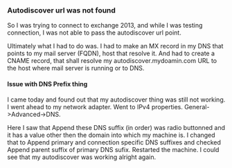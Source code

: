 ### Autodiscover url was not found

So I was trying to connect to exchange 2013, and while I was testing connection, I was not able to pass the autodiscover url point.

Ultimately what I had to do was. I had to make an MX record in my DNS that points to my mail server (FQDN), host that resolve it.
And had to create a CNAME record, that shall resolve my autodiscover.mydoamin.com URL to the host where mail server is running or to DNS.


#### Issue with DNS Prefix thing
I came today and found out that my autodiscover thing was still not working. I went ahead to my network adapter. Went to IPv4 properties. General->Advanced->DNS.

Here I saw that Append these DNS suffix (in order) was radio buttonned and it has a value other then the domain into which my machine is. I changed that to Append primary and connection specific DNS suffixes and checked Append parent suffix of primary DNS sufix. Restarted the machine. I could see that my autodiscover was working alright again.
